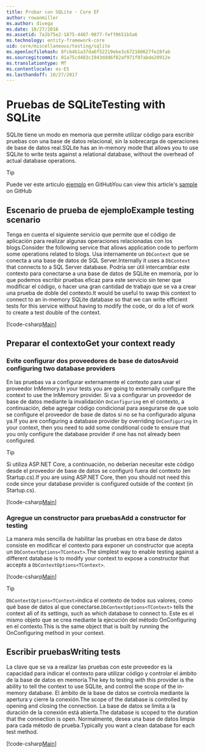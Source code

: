 ```yaml
---
title: Probar con SQLite - Core EF
author: rowanmiller
ms.author: divega
ms.date: 10/27/2016
ms.assetid: 7a2b75e2-1875-4487-9877-feff0651b5a6
ms.technology: entity-framework-core
uid: core/miscellaneous/testing/sqlite
ms.openlocfilehash: 8fcb4b1a37da6f52219ebe3c672160627fe28fab
ms.sourcegitcommit: 01a75cd483c1943ddd6f82af971f07abde20912e
ms.translationtype: MT
ms.contentlocale: es-ES
ms.lasthandoff: 10/27/2017
---
```

# <a name="testing-with-sqlite"></a><span data-ttu-id="ad2ed-102">Pruebas de SQLite</span><span class="sxs-lookup"><span data-stu-id="ad2ed-102">Testing with SQLite</span></span>

<span data-ttu-id="ad2ed-103">SQLite tiene un modo en memoria que permite utilizar código para escribir pruebas con una base de datos relacional, sin la sobrecarga de operaciones de base de datos real.</span><span class="sxs-lookup"><span data-stu-id="ad2ed-103">SQLite has an in-memory mode that allows you to use SQLite to write tests against a relational database, without the overhead of actual database operations.</span></span>

> [!TIP]  
> <span data-ttu-id="ad2ed-104">Puede ver este artículo [ejemplo](https://github.com/aspnet/EntityFramework.Docs/tree/master/samples/core/Miscellaneous/Testing) en GitHub</span><span class="sxs-lookup"><span data-stu-id="ad2ed-104">You can view this article's [sample](https://github.com/aspnet/EntityFramework.Docs/tree/master/samples/core/Miscellaneous/Testing) on GitHub</span></span>

## <a name="example-testing-scenario"></a><span data-ttu-id="ad2ed-105">Escenario de prueba de ejemplo</span><span class="sxs-lookup"><span data-stu-id="ad2ed-105">Example testing scenario</span></span>

<span data-ttu-id="ad2ed-106">Tenga en cuenta el siguiente servicio que permite que el código de aplicación para realizar algunas operaciones relacionadas con los blogs.</span><span class="sxs-lookup"><span data-stu-id="ad2ed-106">Consider the following service that allows application code to perform some operations related to blogs.</span></span> <span data-ttu-id="ad2ed-107">Usa internamente un `DbContext` que se conecta a una base de datos de SQL Server.</span><span class="sxs-lookup"><span data-stu-id="ad2ed-107">Internally it uses a `DbContext` that connects to a SQL Server database.</span></span> <span data-ttu-id="ad2ed-108">Podría ser útil intercambiar este contexto para conectarse a una base de datos de SQLite en memoria, por lo que podemos escribir pruebas eficaz para este servicio sin tener que modificar el código, o hacer una gran cantidad de trabajo que se va a crear una prueba de doble del contexto.</span><span class="sxs-lookup"><span data-stu-id="ad2ed-108">It would be useful to swap this context to connect to an in-memory SQLite database so that we can write efficient tests for this service without having to modify the code, or do a lot of work to create a test double of the context.</span></span>

[!code-csharp[Main](../../../../samples/core/Miscellaneous/Testing/BusinessLogic/BlogService.cs)]

## <a name="get-your-context-ready"></a><span data-ttu-id="ad2ed-109">Preparar el contexto</span><span class="sxs-lookup"><span data-stu-id="ad2ed-109">Get your context ready</span></span>

### <a name="avoid-configuring-two-database-providers"></a><span data-ttu-id="ad2ed-110">Evite configurar dos proveedores de base de datos</span><span class="sxs-lookup"><span data-stu-id="ad2ed-110">Avoid configuring two database providers</span></span>

<span data-ttu-id="ad2ed-111">En las pruebas va a configurar externamente el contexto para usar el proveedor InMemory.</span><span class="sxs-lookup"><span data-stu-id="ad2ed-111">In your tests you are going to externally configure the context to use the InMemory provider.</span></span> <span data-ttu-id="ad2ed-112">Si va a configurar un proveedor de base de datos mediante la invalidación `OnConfiguring` en el contexto, a continuación, debe agregar código condicional para asegurarse de que solo se configure el proveedor de base de datos si no se ha configurado alguna ya.</span><span class="sxs-lookup"><span data-stu-id="ad2ed-112">If you are configuring a database provider by overriding `OnConfiguring` in your context, then you need to add some conditional code to ensure that you only configure the database provider if one has not already been configured.</span></span>

> [!TIP]  
> <span data-ttu-id="ad2ed-113">Si utiliza ASP.NET Core, a continuación, no deberían necesitar este código desde el proveedor de base de datos se configuró fuera del contexto (en Startup.cs).</span><span class="sxs-lookup"><span data-stu-id="ad2ed-113">If you are using ASP.NET Core, then you should not need this code since your database provider is configured outside of the context (in Startup.cs).</span></span>

[!code-csharp[Main](../../../../samples/core/Miscellaneous/Testing/BusinessLogic/BloggingContext.cs#OnConfiguring)]

### <a name="add-a-constructor-for-testing"></a><span data-ttu-id="ad2ed-114">Agregue un constructor para pruebas</span><span class="sxs-lookup"><span data-stu-id="ad2ed-114">Add a constructor for testing</span></span>

<span data-ttu-id="ad2ed-115">La manera más sencilla de habilitar las pruebas en otra base de datos consiste en modificar el contexto para exponer un constructor que acepta un `DbContextOptions<TContext>`.</span><span class="sxs-lookup"><span data-stu-id="ad2ed-115">The simplest way to enable testing against a different database is to modify your context to expose a constructor that accepts a `DbContextOptions<TContext>`.</span></span>

[!code-csharp[Main](../../../../samples/core/Miscellaneous/Testing/BusinessLogic/BloggingContext.cs#Constructors)]

> [!TIP]  
> <span data-ttu-id="ad2ed-116">`DbContextOptions<TContext>`indica el contexto de todos sus valores, como qué base de datos al que conectarse.</span><span class="sxs-lookup"><span data-stu-id="ad2ed-116">`DbContextOptions<TContext>` tells the context all of its settings, such as which database to connect to.</span></span> <span data-ttu-id="ad2ed-117">Este es el mismo objeto que se crea mediante la ejecución del método OnConfiguring en el contexto.</span><span class="sxs-lookup"><span data-stu-id="ad2ed-117">This is the same object that is built by running the OnConfiguring method in your context.</span></span>

## <a name="writing-tests"></a><span data-ttu-id="ad2ed-118">Escribir pruebas</span><span class="sxs-lookup"><span data-stu-id="ad2ed-118">Writing tests</span></span>

<span data-ttu-id="ad2ed-119">La clave que se va a realizar las pruebas con este proveedor es la capacidad para indicar el contexto para utilizar código y controlar el ámbito de la base de datos en memoria.</span><span class="sxs-lookup"><span data-stu-id="ad2ed-119">The key to testing with this provider is the ability to tell the context to use SQLite, and control the scope of the in-memory database.</span></span> <span data-ttu-id="ad2ed-120">El ámbito de la base de datos se controla mediante la apertura y cierre la conexión.</span><span class="sxs-lookup"><span data-stu-id="ad2ed-120">The scope of the database is controlled by opening and closing the connection.</span></span> <span data-ttu-id="ad2ed-121">La base de datos se limita a la duración de la conexión está abierta.</span><span class="sxs-lookup"><span data-stu-id="ad2ed-121">The database is scoped to the duration that the connection is open.</span></span> <span data-ttu-id="ad2ed-122">Normalmente, desea una base de datos limpia para cada método de prueba.</span><span class="sxs-lookup"><span data-stu-id="ad2ed-122">Typically you want a clean database for each test method.</span></span>

[!code-csharp[Main](../../../../samples/core/Miscellaneous/Testing/TestProject/SQLite/BlogServiceTests.cs)]
